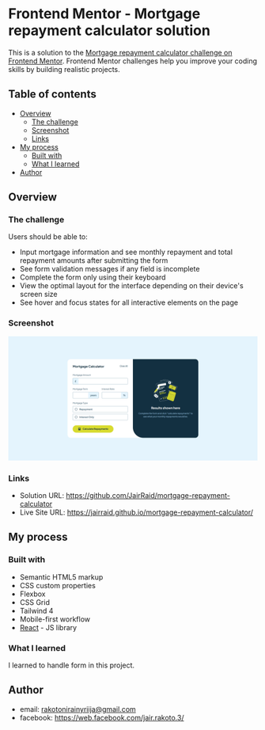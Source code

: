# Frontend Mentor - Mortgage repayment calculator solution

This is a solution to the [Mortgage repayment calculator challenge on Frontend Mentor](https://www.frontendmentor.io/challenges/mortgage-repayment-calculator-Galx1LXK73). Frontend Mentor challenges help you improve your coding skills by building realistic projects.

## Table of contents

- [Overview](#overview)
  - [The challenge](#the-challenge)
  - [Screenshot](#screenshot)
  - [Links](#links)
- [My process](#my-process)
  - [Built with](#built-with)
  - [What I learned](#what-i-learned)
- [Author](#author)

## Overview

### The challenge

Users should be able to:

- Input mortgage information and see monthly repayment and total repayment amounts after submitting the form
- See form validation messages if any field is incomplete
- Complete the form only using their keyboard
- View the optimal layout for the interface depending on their device's screen size
- See hover and focus states for all interactive elements on the page

### Screenshot

![](./screenshot.png)

### Links

- Solution URL: https://github.com/JairRaid/mortgage-repayment-calculator
- Live Site URL: https://jairraid.github.io/mortgage-repayment-calculator/

## My process

### Built with

- Semantic HTML5 markup
- CSS custom properties
- Flexbox
- CSS Grid
- Tailwind 4
- Mobile-first workflow
- [React](https://reactjs.org/) - JS library

### What I learned

I learned to handle form in this project.

## Author

- email: rakotonirainyriija@gmail.com
- facebook: https://web.facebook.com/jair.rakoto.3/

